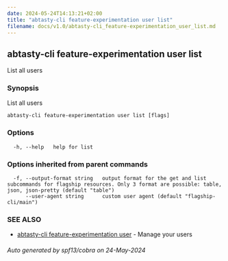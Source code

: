 ```yaml
---
date: 2024-05-24T14:13:21+02:00
title: "abtasty-cli feature-experimentation user list"
filename: docs/v1.0/abtasty-cli_feature-experimentation_user_list.md
---
```

## abtasty-cli feature-experimentation user list

List all users

### Synopsis

List all users

```
abtasty-cli feature-experimentation user list [flags]
```

### Options

```
  -h, --help   help for list
```

### Options inherited from parent commands

```
  -f, --output-format string   output format for the get and list subcommands for flagship resources. Only 3 format are possible: table, json, json-pretty (default "table")
      --user-agent string      custom user agent (default "flagship-cli/main")
```

### SEE ALSO

* [abtasty-cli feature-experimentation user](/docs/v1.0/abtasty-cli_feature-experimentation_user.md)	 - Manage your users

###### Auto generated by spf13/cobra on 24-May-2024
